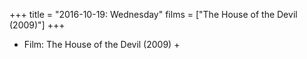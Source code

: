 +++
title = "2016-10-19: Wednesday"
films = ["The House of the Devil (2009)"]
+++


* Film: The House of the Devil (2009) +
